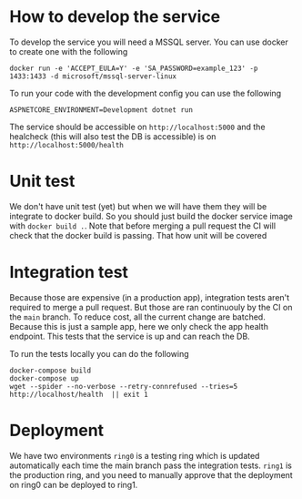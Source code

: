 # How to develop the service

To develop the service you will need a MSSQL server. You can use docker to create one with the following 

```
docker run -e 'ACCEPT_EULA=Y' -e 'SA_PASSWORD=example_123' -p 1433:1433 -d microsoft/mssql-server-linux
```

To run your code with the development config you can use the following
```
ASPNETCORE_ENVIRONMENT=Development dotnet run
```

The service should be accessible on `http://localhost:5000` and the healcheck (this will also test the DB is accessible) is on `http://localhost:5000/health`

# Unit test

We don't have unit test (yet) but when we will have them they will be integrate to docker build. So you should just build the docker service image with `docker build .`. Note that before merging a pull request the CI will check that the docker build is passing. That how unit will be covered

# Integration test

Because those are expensive (in a production app), integration tests aren't required to merge a pull request. But those are ran continuouly by the CI on the `main` branch. To reduce cost, all the current change are batched.
Because this is just a sample app, here we only check the app health endpoint. This tests that the service is up and can reach the DB.

To run the tests locally you can do the following

```
docker-compose build
docker-compose up
wget --spider --no-verbose --retry-connrefused --tries=5 http://localhost/health  || exit 1
```
# Deployment

We have two environments `ring0` is a testing ring which is updated automatically each time the main branch pass the integration tests. `ring1` is the production ring, and you need to manually approve that the deployment on ring0 can be deployed to ring1.
